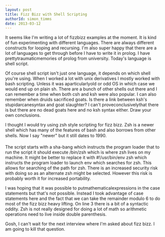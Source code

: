 ```yaml
---
layout: post
title: Fizz Bizz with Shell Scripting
authorId: simon_timms
date: 2013-03-12
---
```


It seems like I'm writing a lot of fizzbizz examples at the moment. It is kind of fun experimenting with different languages. There are always different constructs for looping and recursing. I'm also super happy that there are a lot of languages to get through before I have to write it in prolog. I have prettytraumaticmemories of prolog from university. Today's language is shell script.

Of course shell script isn't just one language, it depends on which shell you're using. When I worked a lot with unix derivatives I mostly worked with bash scripting. Unless it was aparticularlyold or odd OS in which case we would end up on plain sh. There are a bunch of other shells out there and I can remember a time when both csh and ksh were also popular. I can also remember when druids sacrificed goats. Is there a link between ksh's stupidarcanesyntax and goat slaughter? I can't proveconclusivelythat there is but there are no dead goats here and no ksh syntax either. Draw your own conclusions.

I thought I would try using zsh style scripting for fizz bizz. Zsh is a newer shell which has many of the features of bash and also borrows from other shells. Now I say "newer" but it still dates to 1990.

<script src='https://gist.github.com/stimms/5122238.js'></script>

The script starts with a sha-bang which instructs the program loader that to run the script it should execute /bin/zsh which is where zsh lives on my machine. It might be better to replace it with #!/usr/bin/env zsh which instructs the program loader to launch env which searches for zsh. This allows for searching of the path for zsh. There is an increased security risk with doing so as an alternate zsh might be selected. However this risk is probably worth it for increased portability.

I was hoping that it was possible to putmathematicalexpressions in the case statements but that's not possible. Instead I took advantage of case statements here and the fact that we can take the remainder modulo 6 to do most of the fizz bizz heavy lifting. On line 3 there is a bit of a syntactic oddity. Zsh is not really designed for doing a lot of math so arithmetic operations need to live inside double parenthesis.

Gosh, I can't wait for the next interview where I'm asked about fizz bizz. I am going to kill that question.



